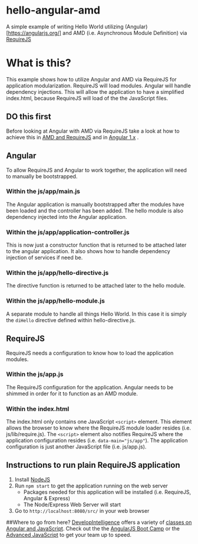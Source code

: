 # hello-angular-amd
A simple example of writing Hello World utilizing (Angular)[https://angularjs.org/] and AMD (i.e. Asynchronous Module Definition) via [RequireJS](http://requirejs.org/)

# What is this?
This example shows how to utilize Angular and AMD via RequireJS for application modularization. RequireJS will load modules. Angular will handle dependency injections. This will allow the application to have a simplified index.html, because RequireJS will load of the the JavaScript files.

## DO this first
Before looking at Angular with AMD via RequireJS take a look at how to achieve this in [AMD and RequireJS](https://github.com/DevelopIntelligenceBoulder/hello-amd) and in [Angular 1.x](https://github.com/DevelopIntelligenceBoulder/hello-angular-1) .

## Angular
To allow RequireJS and Angular to work together, the application will need to manually be bootstrapped. 

### Within the js/app/main.js
The Angular application is manually bootstrapped after the modules have been loaded and the controller has been added. The hello module is also dependency injected into the Angular application.

### Within the js/app/application-controller.js
This is now just a constructor function that is returned to be attached later to the angular application. It also shows how to handle dependency injection of services if need be. 

### Within the js/app/hello-directive.js
The directive function is returned to be attached later to the hello module.

### Within the js/app/hello-module.js
A separate module to handle all things Hello World. In this case it is simply the `diHello` directive defined within hello-directive.js.  

## RequireJS
RequireJS needs a configuration to know how to load the application modules.

### Within the js/app.js
The RequireJS configuration for the application. Angular needs to be shimmed in order for it to function as an AMD module.

### Within the index.html
The index.html only contains one JavaScript `<script>` element. This element allows the browser to know where the RequireJS module loader resides (i.e. js/lib/require.js). The `<script>` element also notifies RequireJS where the application configuration resides (i.e. `data-main="js/app"`). The application configuration is just another JavaScript file (i.e. js/app.js).

## Instructions to run plain RequireJS application
1. Install [NodeJS](https://nodejs.org/)
2. Run `npm start` to get the application running on the web server
    * Packages needed for this application will be installed (i.e. RequireJS, Angular & Express)
    * The Node/Express Web Server will start
3. Go to `http://localhost:8080/src/` in your web browser

##Where to go from here?
[DevelopIntelligence](http://www.developintelligence.com/) offers a variety of [classes on Angular and JavaScript](http://www.developintelligence.com/catalog/web-development-training/core-javascript). Check out the the [AngularJS Boot Camp](http://www.developintelligence.com/catalog/web-development-training/angularjs/angularjs-boot-camp) or the [Advanced JavaScript](http://www.developintelligence.com/catalog/web-development-training/core-javascript/advanced-javascript) to get your team up to speed.